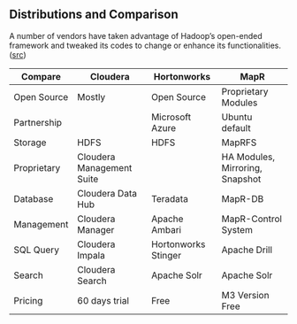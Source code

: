 

## Distributions and Comparison

A number of vendors have taken advantage of Hadoop’s open-ended framework and tweaked its codes to change or enhance its functionalities.([src](https://www.experfy.com/blog/cloudera-vs-hortonworks-comparing-hadoop-distributions/))

Compare |Cloudera|Hortonworks|MapR
--------|--------|-----------|----
Open Source| Mostly | Open Source | Proprietary Modules
Partnership |  | Microsoft Azure | Ubuntu default
Storage | HDFS | HDFS | MapRFS 
Proprietary | Cloudera Management Suite |  | HA Modules, Mirroring, Snapshot
Database| Cloudera Data Hub | Teradata | MapR-DB
Management | Cloudera Manager | Apache Ambari | MapR-Control System
SQL Query | Cloudera Impala | Hortonworks Stinger | Apache Drill
Search | Cloudera Search | Apache Solr | Apache Solr
Pricing | 60 days trial | Free | M3 Version Free
